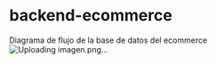 # backend-ecommerce

Diagrama de flujo de la base de datos del ecommerce 
![Uploading imagen.png…]()




